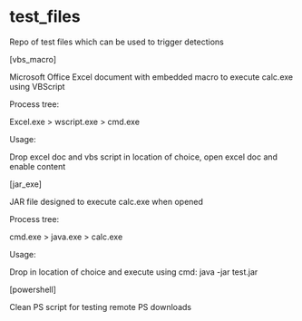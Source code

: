 # test_files

Repo of test files which can be used to trigger detections

[vbs_macro]

Microsoft Office Excel document with embedded macro to execute calc.exe using VBScript

Process tree:

Excel.exe > wscript.exe > cmd.exe

Usage:

Drop excel doc and vbs script in location of choice, open excel doc and enable content

[jar_exe]

JAR file designed to execute calc.exe when opened

Process tree:

cmd.exe > java.exe > calc.exe

Usage:

Drop in location of choice and execute using cmd: java -jar test.jar

[powershell]

Clean PS script for testing remote PS downloads

